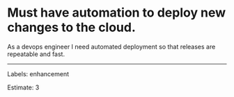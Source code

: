 # Must have automation to deploy new changes to the cloud.

As a devops engineer I need automated deployment so that releases are repeatable and fast.

---


Labels: enhancement

Estimate: 3
